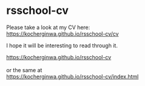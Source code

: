 # rsschool-cv

Please take a look at my CV here:<br>
https://kocherginwa.github.io/rsschool-cv/cv

I hope it will be interesting to read through it.

https://kocherginwa.github.io/rsschool-cv   
<br>
or the same at <br>
https://kocherginwa.github.io/rsschool-cv/index.html

